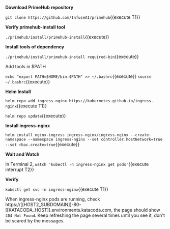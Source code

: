 **Download PrimeHub repository**

`git clone https://github.com/InfuseAI/primehub`{{execute T1}}

**Verify primehub-install tool**

`./primehub/install/primehub-install`{{execute}}

**Install tools of dependency**

`./primehub/install/primehub-install required-bin`{{execute}}

Add tools in $PATH 

`echo "export PATH=$HOME/bin:$PATH" >> ~/.bashrc`{{execute}}
`source ~/.bashrc`{{execute}}

**Helm Install**

`helm repo add ingress-nginx https://kubernetes.github.io/ingress-nginx`{{execute T1}}

`helm repo update`{{execute}}

**Install ingress-nginx**

`helm install nginx-ingress ingress-nginx/ingress-nginx --create-namespace --namespace ingress-nginx --set controller.hostNetwork=true --set rbac.create=true`{{execute}}

**Wait and Watch**

In Terminal 2, `watch 'kubectl -n ingress-nginx get pods'`{{execute interrupt T2}}

**Verify**

`kubectl get svc -n ingress-nginx`{{execute T1}}

When ingress-nginx pods are running, check https://[[HOST2_SUBDOMAIN]]-80-[[KATACODA_HOST]].environments.katacoda.com, the page should show `404 Not Found`. Keep refreshing the page several times until you see it, don't be scared by the messages.
